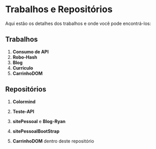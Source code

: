 # Trabalhos e Repositórios

Aqui estão os detalhes dos trabalhos e onde você pode encontrá-los:

## Trabalhos

1. **Consumo de API**
2. **Robo-Hash**
3. **Blog**
4. **Currículo**
5. **CarrinhoDOM**

## Repositórios

1. **Colormind**
  
2. **Teste-API**
   
3. **sitePessoal** e **Blog-Ryan**
    
4. **sitePessoalBootStrap**

5. **CarrinhoDOM** dentro deste repositório
    

 
